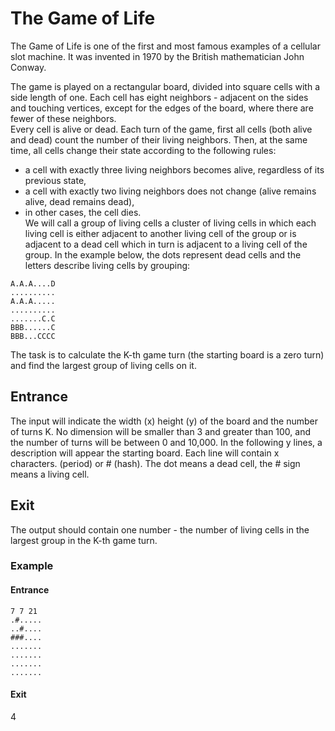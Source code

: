 # The Game of Life  
The Game of Life is one of the first and most famous examples of a cellular slot machine. It was invented in 1970 by the British mathematician John Conway.

The game is played on a rectangular board, divided into square cells with a side length of one. Each cell has eight neighbors - adjacent on the sides and touching vertices, except for the edges of the board, where there are fewer of these neighbors. <br/>
Every cell is alive or dead. Each turn of the game, first all cells (both alive and dead) count the number of their living neighbors. Then, at the same time, all cells change their state according to the following rules:
* a cell with exactly three living neighbors becomes alive, regardless of its previous state,
* a cell with exactly two living neighbors does not change (alive remains alive, dead remains dead),
* in other cases, the cell dies. <br/>
We will call a group of living cells a cluster of living cells in which each living cell is either adjacent to another living cell of the group or is adjacent to a dead cell which in turn is adjacent to a living cell of the group. In the example below, the dots represent dead cells and the letters describe living cells by grouping:
```
A.A.A....D
..........
A.A.A.....
..........
.......C.C
BBB......C
BBB...CCCC
```

The task is to calculate the K-th game turn (the starting board is a zero turn) and find the largest group of living cells on it.

## Entrance
The input will indicate the width (x) height (y) of the board and the number of turns K. No dimension will be smaller than 3 and greater than 100, and the number of turns will be between 0 and 10,000. In the following y lines, a description will appear the starting board. Each line will contain x characters. (period) or # (hash). The dot means a dead cell, the # sign means a living cell.
## Exit
The output should contain one number - the number of living cells in the largest group in the K-th game turn.


### Example
#### Entrance
```
7 7 21
.#.....
..#....
###....
.......
.......
.......
.......
```

#### Exit
4
